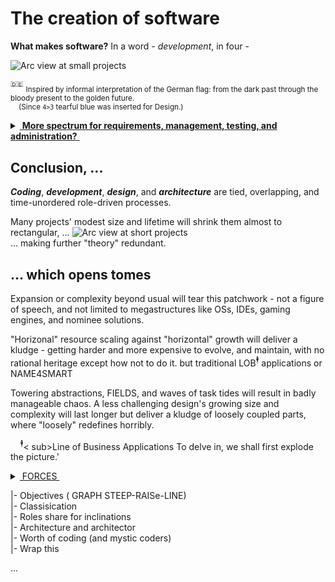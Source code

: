 # The creation of software

**What makes software?** In a word - _development_, in four - 

<picture>
  <img alt="Arc view at small projects" src="https://github.com/Kyriosity/read-write/blob/main/README+/pencraft/README+/_rsc/_img/darkCode2arcGold.jpg">
</picture>

<sup>:de:</sup> <sub>Inspired by informal interpretation of the German flag: from the dark past through the bloody present to the golden future.\
&nbsp;&nbsp;&nbsp;&nbsp;(Since `4>3` tearful blue was inserted for Design.)</sub>

<details>
<summary><ins>&nbsp;<b>More spectrum for requirements, management, testing, and administration?</b>&nbsp;</ins></summary>  
&nbsp;
  
These are **external** - optional and not, minor to strong, constructive and devastating (also neutral) - forces, factors, and drives. 

Which, culturally speaking, mix, tint, blur, or shade (if not wash off) the four paints. 

Initiative and funding render the canvas. Math/logic and artistic skills, domain expertise, and creativity prop the picture.

</details>

## Conclusion, ...

**_Coding_**, **_development_**, **_design_**, and **_architecture_** are tied, overlapping, and time-unordered role-driven processes.

Many projects' modest size and lifetime will shrink them almost to rectangular, ...
<picture>
  <img alt="Arc view at short projects" src="https://github.com/Kyriosity/read-write/blob/main/README+/pencraft/README+/_rsc/_img/C-D-D-A_midiPrj.jpg">
</picture>\
... making further "theory" redundant.

## ...  which opens tomes

Expansion or complexity beyond usual will tear this patchwork - not a figure of speech, and not limited to megastructures like OSs, IDEs, gaming engines, and nominee solutions.

"Horizonal" resource scaling against "horizontal" growth will deliver a kludge - getting harder and more expensive to evolve, and maintain, with no rational heritage except how not to do it.
but traditional LOB<sup>🕴️</sup> applications or NAME4SMART

Towering abstractions, FIELDS, and waves of task tides will result in badly manageable chaos. 
A less challenging design's growing size and complexity will last longer but deliver a kludge of loosely coupled parts, where "loosely" redefines horribly.

&nbsp;&nbsp;&nbsp;&nbsp;<sup>🕴</sup>< sub>Line of Business Applications</sub>
To delve in, we shall first explode the picture.'

<details>
  <summary><ins>&nbsp;FORCES&nbsp;</ins></summary
  
    EFFERENT (CentriFugal)
              Sep of Converns(Roles)
        HOLDING:
            Commu
           Continuity

IMPEDANCE: DESIGN vs. REALIZATION

Ill commu: under value of code vs design
  
</details>

|- Objectives ( GRAPH STEEP-RAISe-LINE)\
|- Classisication\
|- Roles share for inclinations\
|- Architecture and architector\
|- Worth of coding (and mystic coders)\
|- Wrap this

...
